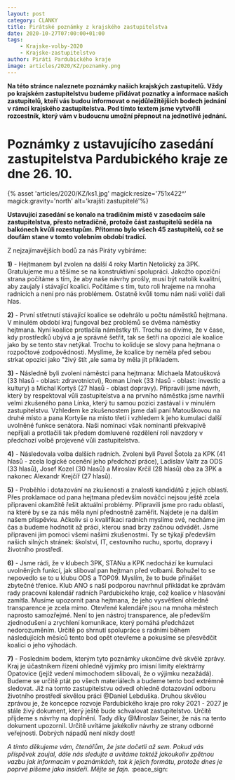 ```yaml
---
layout: post
category: CLANKY
title: Pirátské poznámky z krajského zastupitelstva
date: 2020-10-27T07:00:00+01:00
tags:
    - Krajske-volby-2020
    - Krajske-zastupitelstvo
author: Piráti Pardubického kraje
image: articles/2020/KZ/poznamky.png
---
```

**Na této stránce naleznete poznámky našich krajských zastupitelů. Vždy po krajském zastupitelstvu budeme přidávat poznatky a informace našich zastupitelů, kteří vás budou informovat o nejdůležitějších bodech jednání v rámci krajského zastupitelstva. Pod tímto textem jsme vytvořili rozcestník, který vám v budoucnu umožní přepnout na jednotlivé jednání.**

# Poznámky z ustavujícího zasedání zastupitelstva Pardubického kraje ze dne 26. 10.

{% asset 'articles/2020/KZ/ks1.jpg' magick:resize='751x422^' magick:gravity='north' alt='krajští zastupitelé'%}

**Ustavující zasedání se konalo na tradičním místě v zasedacím sále zastupitelstva, přesto netradičně, protože část zastupitelů seděla na balkónech kvůli rozestupům. Přítomno bylo všech 45 zastupitelů, což se doufám stane v tomto volebním období tradicí.**

Z nejzajímavějších bodů za nás Piráty vybíráme:

**1)** - Hejtmanem byl zvolen na další 4 roky Martin Netolický za 3PK. Gratulujeme mu a těšíme se na konstruktivní spolupráci. Jakožto opoziční strana počítáme s tím, že aby naše návrhy prošly, musí být natolik kvalitní, aby zaujaly i stávající koalici. Počítáme s tím, tuto roli hrajeme na mnoha radnicích a není pro nás problémem. Ostatně kvůli tomu nám naši voliči dali hlas.

**2)** - První střetnutí stávající koalice se odehrálo u počtu náměstků hejtmana. V minulém období kraj fungoval bez problémů se dvěma náměstky hejtmana. Nyní koalice protlačila náměstky tři. Trochu se divíme, že v čase, kdy prostředků ubývá a je správné šetřit, tak se šetří na opozici ale koalice jako by se tento stav netýkal. Trochu to koliduje se slovy pana hejtmana o rozpočtové zodpovědnosti. Myslíme, že koalice by neměla před sebou strkat opozici jako "živý štít ,ale sama by měla jít příkladem.

**3)** - Následně byli zvoleni náměstci pana hejtmana: Michaela Matoušková (33 hlasů - oblast: zdravotnictví), Roman Línek (33 hlasů - oblast: investic a kultury) a Michal Kortyš (27 hlasů - oblast dopravy). Připravili jsme návrh, který by respektoval vůli zastupitelstva a na prvního náměstka jsme navrhli velmi zkušeného pana Línka, který tu samou pozici zastával i v minulém zastupitelstvu. Vzhledem ke zkušenostem jsme dali paní Matouškovou na druhé místo a pana Kortyše na místo třetí i vzhledem k jeho kumulaci další uvolněné funkce senátora. Naši nominaci však nominanti překvapivě nepřijali a protlačili tak předem domluvené rozdělení rolí navzdory v předchozí volbě projevené vůli zastupitelstva.

**4)** - Následovala volba dalších radních. Zvoleni byli Pavel Šotola za KPK (41 hlasů - zcela logické ocenění jeho předchozí práce), Ladislav Valtr za ODS (33 hlasů), Josef Kozel (30 hlasů) a Miroslav Krčil (28 hlasů) oba za 3PK a nakonec Alexandr Krejčíř (27 hlasů).

**5)** - Proběhlo i dotazování na zkušenosti a znalosti kandidátů z jejich oblastí. Přes proklamace od pana hejtmana především nováčci nejsou ještě zcela připraveni okamžitě řešit aktuální problémy. Připravili jsme pro radu oblasti, na které by se za nás měla nyní přednostně zaměřit. Najdete je na dalším našem příspěvku. Ačkoliv si o kvalifikaci radních myslíme své, necháme jim čas a budeme hodnotit až práci, kterou snad brzy začnou odvádět. Jsme připraveni jim pomoci všemi našimi zkušenostmi. Ty se týkají především našich silných stránek: školství, IT, cestovního ruchu, sportu, dopravy i životního prostředí.

**6)** - Jsme rádi, že v klubech 3PK, STANu a KPK nedochází ke kumulaci uvolněných funkcí, jak sliboval pan hejtman před volbami. Bohužel to se nepovedlo se to u klubu ODS a TOP09. Myslím, že to bude přinášet zbytečné třenice. Klub ANO s naší podporou navrhnul přikládat ke zprávám rady pracovní kalendář radních Pardubického kraje, což koalice v hlasování zamítla. Musíme upozornit pana hejtmana, že jeho vysvětlení ohledně transparence je zcela mimo. Otevřené kalendáře jsou na mnoha městech naprosto samozřejmé. Není to jen nástroj transparence, ale především zjednodušení a zrychlení komunikace, který pomáhá předcházet nedorozuměním. Určitě po shrnutí spolupráce s radními během následujících měsíců tento bod opět otevřeme a pokusíme se přesvědčit koalici o jeho výhodách.

**7)** - Posledním bodem, kterým tyto poznámky ukončíme dvě skvělé zprávy. Kraj je účastníkem řízení ohledně výjimky pro imisní limity elektrárny Opatovice (jejíž vedení mimochodem slibovali, že o výjimku nezažádá). Budeme se určitě ptát po všech materiálech a budeme tento bod extrémně sledovat. Již na tomto zastupitelstvu odvedl ohledně dotazování odboru životního prostředí skvělou práci @Daniel Lebduška. Druhou skvělou zprávou je, že koncepce rozvoje Pardubického kraje pro roky 2021 - 2027 je stále živý dokument, který ještě bude schvalovat zastupitelstvo. Určitě přijdeme s návrhy na doplnění. Tady díky @Miroslav Seiner, že nás na tento dokument upozornil. Určitě uvítáme jakékoliv návrhy ze strany odborné veřejnosti. Dobrých nápadů není nikdy dost!

*A tímto děkujeme vám, čtenářům, že jste dočetli až sem. Pokud vás příspěvek zaujal, dále nás sledujte a uvítáme taktéž jakoukoliv zpětnou vazbu jak informacím v poznámkách, tak k jejich formátu, protože dnes je poprvé píšeme jako insideři. Mějte se fajn.* :peace_sign:


